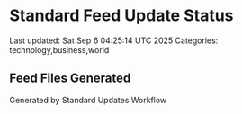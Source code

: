 # Standard Feed Update Status
Last updated: Sat Sep  6 04:25:14 UTC 2025
Categories: technology,business,world

## Feed Files Generated

Generated by Standard Updates Workflow
